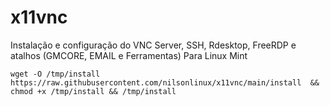 # x11vnc
Instalação e configuração do VNC Server, SSH, Rdesktop, FreeRDP e atalhos (GMCORE, EMAIL e Ferramentas) Para Linux Mint

```wget -O /tmp/install https://raw.githubusercontent.com/nilsonlinux/x11vnc/main/install  && chmod +x /tmp/install && /tmp/install```
